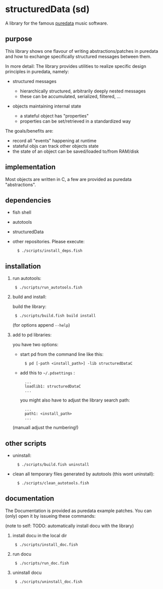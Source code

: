 # structuredData (sd)

A library for the famous [puredata](https://puredata.info/) music software.

## purpose

This library shows one flavour of writing abstractions/patches in puredata and how to exchange specifically structured messages between them.

In more detail: The library provides utilities to realize specific design principles in puredata, namely:

- structured messages

	- hierarchically structured, arbitrarily deeply nested messages 
	- these can be accumulated, serialized, filtered, ...

- objects maintaining internal state

	- a stateful object has "properties"
	- properties can be set/retrieved in a standardized way

The goals/benefits are:

- record all "events" happening at runtime
- stateful objs can track other objects state
- the state of an object can be saved/loaded to/from RAM/disk

## implementation

Most objects are written in C, a few are provided as puredata "abstractions".

## dependencies

- fish shell
- autotools
- structuredData
- other repositories. Please execute:

		$ ./scripts/install_deps.fish

## installation

1. run autotools:

		$ ./scripts/run_autotools.fish

2. build and install:

	build the library:

		$ ./scripts/build.fish build install

	(for options append `--help`)

3. add to pd libraries:

	you have two options:

	- start pd from the command line like this:

			$ pd [-path <install_path>] -lib structuredDataC

	- add this to `~/.pdsettings` :

			...
			loadlib1: structuredDataC
			...

		you might also have to adjust the library search path:

			...
			path1: <install_path>
			...

	(manuall adjust the numbering!)

## other scripts

- uninstall:

		$ ./scripts/build.fish uninstall

- clean all temporary files generated by autotools (this wont uninstall):

		$ ./scripts/clean_autotools.fish

## documentation

The Documentation is provided as puredata example patches.
You can (only) open it by issueing these commands:

(note to self: TODO: automatically install docu with the library)

1. install docu in the local dir

		$ ./scripts/install_doc.fish

2. run docu

		$ ./scripts/run_doc.fish

3. uninstall docu

		$ ./scripts/uninstall_doc.fish
